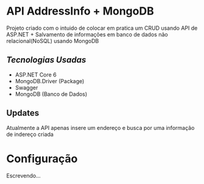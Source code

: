 # API AddressInfo + MongoDB
  Projeto criado com o intuido de colocar em pratica um CRUD usando API de ASP.NET + Salvamento de informações em banco de dados não relacional(NoSQL) usando MongoDB

## _Tecnologias Usadas_
- ASP.NET Core 6
- MongoDB.Driver (Package)
- Swagger
- MongoDB (Banco de Dados)
## Updates
Atualmente a API apenas insere um endereço e busca por uma informação de indereço criada

# Configuração
Escrevendo...
